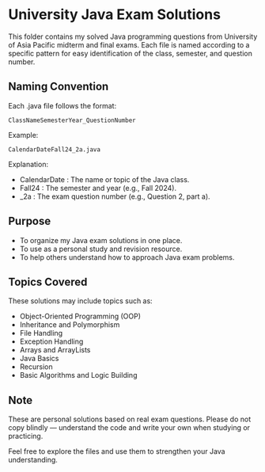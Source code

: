 University Java Exam Solutions
==============================

This folder contains my solved Java programming questions from University of Asia Pacific midterm and final exams.
Each file is named according to a specific pattern for easy identification of the class, semester, and question number.

Naming Convention
-----------------
Each .java file follows the format:

    ClassNameSemesterYear_QuestionNumber

Example:

    CalendarDateFall24_2a.java

Explanation:

- CalendarDate  : The name or topic of the Java class.
- Fall24        : The semester and year (e.g., Fall 2024).
- _2a           : The exam question number (e.g., Question 2, part a).

Purpose
-------

- To organize my Java exam solutions in one place.
- To use as a personal study and revision resource.
- To help others understand how to approach Java exam problems.

Topics Covered
--------------

These solutions may include topics such as:

- Object-Oriented Programming (OOP)
- Inheritance and Polymorphism
- File Handling
- Exception Handling
- Arrays and ArrayLists
- Java Basics
- Recursion
- Basic Algorithms and Logic Building

Note
----

These are personal solutions based on real exam questions. Please do not copy blindly — understand the code and write your own when studying or practicing.

Feel free to explore the files and use them to strengthen your Java understanding.
